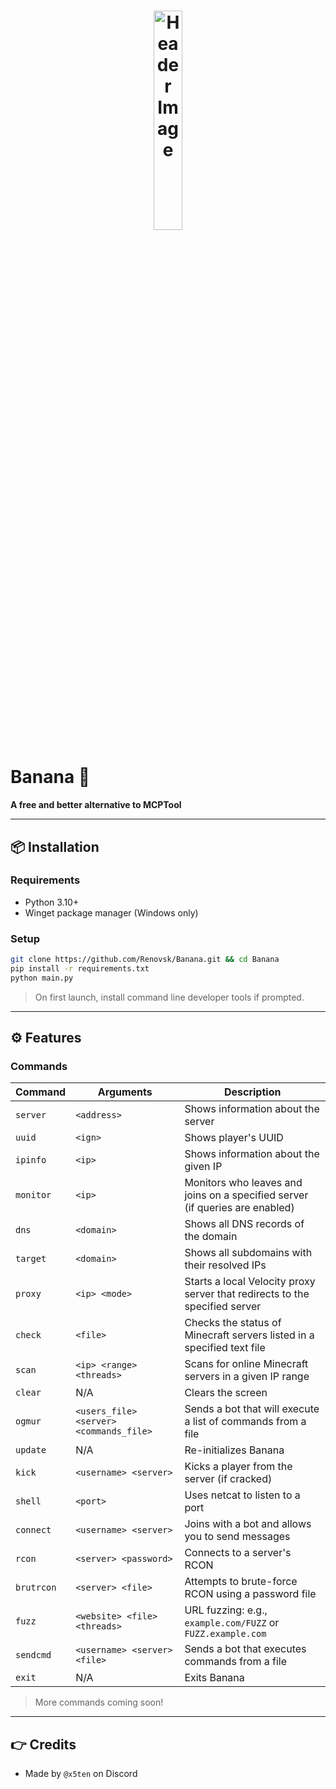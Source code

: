 <h1 align="center">
  <img src="https://r2.e-z.host/049cab41-5ed3-4a5c-a42f-5b83b721f333/re5pq23l.png" alt="Header Image" style="width:30%; max-width:600px;"/>
</h1>

# Banana 🍌

**A free and better alternative to MCPTool**

---

## 📦 Installation

### Requirements

* Python 3.10+
* Winget package manager (Windows only)

### Setup

```bash
git clone https://github.com/Renovsk/Banana.git && cd Banana
pip install -r requirements.txt
python main.py
```

> On first launch, install command line developer tools if prompted.

---

## ⚙️ Features

### Commands

| Command    | Arguments                               | Description                                                                  |
| ---------- | --------------------------------------- | ---------------------------------------------------------------------------- |
| `server`   | `<address>`                             | Shows information about the server                                           |
| `uuid`     | `<ign>`                                 | Shows player's UUID                                                          |
| `ipinfo`   | `<ip>`                                  | Shows information about the given IP                                         |
| `monitor`  | `<ip>`                                  | Monitors who leaves and joins on a specified server (if queries are enabled) |
| `dns`      | `<domain>`                              | Shows all DNS records of the domain                                          |
| `target`   | `<domain>`                              | Shows all subdomains with their resolved IPs                                 |
| `proxy`    | `<ip> <mode>`                           | Starts a local Velocity proxy server that redirects to the specified server  |
| `check`    | `<file>`                                | Checks the status of Minecraft servers listed in a specified text file       |
| `scan`     | `<ip> <range> <threads>`                | Scans for online Minecraft servers in a given IP range                       |
| `clear`    | N/A                                     | Clears the screen                                                            |
| `ogmur`    | `<users_file> <server> <commands_file>` | Sends a bot that will execute a list of commands from a file                 |
| `update`   | N/A                                     | Re-initializes Banana                                                        |
| `kick`     | `<username> <server>`                   | Kicks a player from the server (if cracked)                                  |
| `shell`    | `<port>`                                | Uses netcat to listen to a port                                              |
| `connect`  | `<username> <server>`                   | Joins with a bot and allows you to send messages                             |
| `rcon`     | `<server> <password>`                   | Connects to a server's RCON                                                  |
| `brutrcon` | `<server> <file>`                       | Attempts to brute-force RCON using a password file                           |
| `fuzz`     | `<website> <file> <threads>`            | URL fuzzing: e.g., `example.com/FUZZ` or `FUZZ.example.com`                  |
| `sendcmd`  | `<username> <server> <file>`            | Sends a bot that executes commands from a file                               |
| `exit`     | N/A                                     | Exits Banana                                                                 |

> More commands coming soon!

---

## 👉 Credits

* Made by `@x5ten` on Discord

